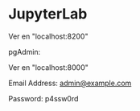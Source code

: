 # JupyterLab

Ver en "localhost:8200"

pgAdmin:
    
Ver en "localhost:8000"

Email Address: admin@example.com

Password:  p4ssw0rd


